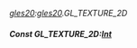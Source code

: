 _[gles20](../../modules/gles20/gles20-module.md):[gles20](../../modules/gles20/gles20-module.md).GL\_TEXTURE\_2D_
##### Const GL\_TEXTURE\_2D:[Int](../../modules/wonkey/wonkey-types-int.md)

